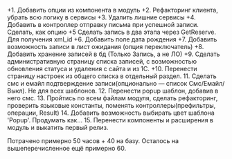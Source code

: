+1. Добавить опции из компонента в модуль
+2. Рефакторинг клиента, убрать всю логику в сервисы
+3. Удалить лишние сервисы
+4. Добавить в контроллер отправку письма при успешной записи. Сделать, как опцию
+5 Сделать запись в два этапа через GetReserve. Для получения xml_id
+6. Добавить поле дата рождения
+7. Добавить возможность записи в лист ожидания (опция переключатель)
+8. Добавить хранение записей в бд (Только Запись, а не ЛО)
+9. Сделать административную страницу списка записей, с возможностью обновления статуса и удаления с сайта и из 1С.
+10. Перенести страницу настроек из общего списка в отдельный раздел.
11. Сделать смс и емайл подтверждение записи(опционально — список Смс/Емайл/Выкл). Не для всех шаблонов.
12. Перенести popup шаблон, добавив в него смс.
13. Пройтись по всем файлам модуля, сделать рефакторинг, проверить языковые константы, поменять контроллеры(префильтры, операции, Result)
14. Добавить возможность выбирать цвет шаблона 'Popup'. Продумать как...
15. Перенести компоненты и расширения в модуль и выкатить первый релиз.

Потрачено примерно 50 часов + 40 на базу. Осталось на вышеперечисленное ещё примерно 60.